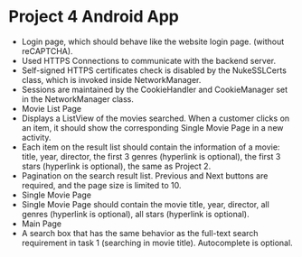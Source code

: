 # Project 4 Android App

- Login page, which should behave like the website login page. (without reCAPTCHA).
- Used HTTPS Connections to communicate with the backend server.
- Self-signed HTTPS certificates check is disabled by the NukeSSLCerts class, which is invoked inside NetworkManager.
- Sessions are maintained by the CookieHandler and CookieManager set in the NetworkManager class.
- Movie List Page
- Displays a ListView of the movies searched. When a customer clicks on an item, it should show the corresponding Single Movie Page in a new activity.
- Each item on the result list should contain the information of a movie: title, year, director, the first 3 genres (hyperlink is optional), the first 3 stars (hyperlink is optional), the same as Project 2.
- Pagination on the search result list. Previous and Next buttons are required, and the page size is limited to 10.
- Single Movie Page
- Single Movie Page should contain the movie title, year, director, all genres (hyperlink is optional), all stars (hyperlink is optional).
- Main Page
- A search box that has the same behavior as the full-text search requirement in task 1 (searching in movie title). Autocomplete is optional.